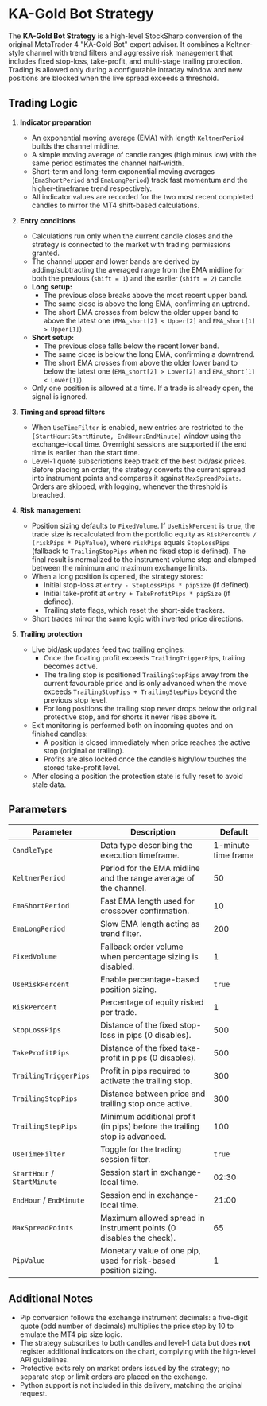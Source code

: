 # KA-Gold Bot Strategy

The **KA-Gold Bot Strategy** is a high-level StockSharp conversion of the original MetaTrader 4 "KA-Gold Bot" expert advisor. It combines a Keltner-style channel with trend filters and aggressive risk management that includes fixed stop-loss, take-profit, and multi-stage trailing protection. Trading is allowed only during a configurable intraday window and new positions are blocked when the live spread exceeds a threshold.

## Trading Logic

1. **Indicator preparation**
   - An exponential moving average (EMA) with length `KeltnerPeriod` builds the channel midline.
   - A simple moving average of candle ranges (high minus low) with the same period estimates the channel half-width.
   - Short-term and long-term exponential moving averages (`EmaShortPeriod` and `EmaLongPeriod`) track fast momentum and the higher-timeframe trend respectively.
   - All indicator values are recorded for the two most recent completed candles to mirror the MT4 shift-based calculations.

2. **Entry conditions**
   - Calculations run only when the current candle closes and the strategy is connected to the market with trading permissions granted.
   - The channel upper and lower bands are derived by adding/subtracting the averaged range from the EMA midline for both the previous (`shift = 1`) and the earlier (`shift = 2`) candle.
   - **Long setup:**
     - The previous close breaks above the most recent upper band.
     - The same close is above the long EMA, confirming an uptrend.
     - The short EMA crosses from below the older upper band to above the latest one (`EMA_short[2] < Upper[2]` and `EMA_short[1] > Upper[1]`).
   - **Short setup:**
     - The previous close falls below the recent lower band.
     - The same close is below the long EMA, confirming a downtrend.
     - The short EMA crosses from above the older lower band to below the latest one (`EMA_short[2] > Lower[2]` and `EMA_short[1] < Lower[1]`).
   - Only one position is allowed at a time. If a trade is already open, the signal is ignored.

3. **Timing and spread filters**
   - When `UseTimeFilter` is enabled, new entries are restricted to the `[StartHour:StartMinute, EndHour:EndMinute)` window using the exchange-local time. Overnight sessions are supported if the end time is earlier than the start time.
   - Level-1 quote subscriptions keep track of the best bid/ask prices. Before placing an order, the strategy converts the current spread into instrument points and compares it against `MaxSpreadPoints`. Orders are skipped, with logging, whenever the threshold is breached.

4. **Risk management**
   - Position sizing defaults to `FixedVolume`. If `UseRiskPercent` is `true`, the trade size is recalculated from the portfolio equity as `RiskPercent% / (riskPips * PipValue)`, where `riskPips` equals `StopLossPips` (fallback to `TrailingStopPips` when no fixed stop is defined). The final result is normalized to the instrument volume step and clamped between the minimum and maximum exchange limits.
   - When a long position is opened, the strategy stores:
     - Initial stop-loss at `entry - StopLossPips * pipSize` (if defined).
     - Initial take-profit at `entry + TakeProfitPips * pipSize` (if defined).
     - Trailing state flags, which reset the short-side trackers.
   - Short trades mirror the same logic with inverted price directions.

5. **Trailing protection**
   - Live bid/ask updates feed two trailing engines:
     - Once the floating profit exceeds `TrailingTriggerPips`, trailing becomes active.
     - The trailing stop is positioned `TrailingStopPips` away from the current favourable price and is only advanced when the move exceeds `TrailingStopPips + TrailingStepPips` beyond the previous stop level.
     - For long positions the trailing stop never drops below the original protective stop, and for shorts it never rises above it.
   - Exit monitoring is performed both on incoming quotes and on finished candles:
     - A position is closed immediately when price reaches the active stop (original or trailing).
     - Profits are also locked once the candle’s high/low touches the stored take-profit level.
   - After closing a position the protection state is fully reset to avoid stale data.

## Parameters

| Parameter | Description | Default |
|-----------|-------------|---------|
| `CandleType` | Data type describing the execution timeframe. | 1-minute time frame |
| `KeltnerPeriod` | Period for the EMA midline and the range average of the channel. | 50 |
| `EmaShortPeriod` | Fast EMA length used for crossover confirmation. | 10 |
| `EmaLongPeriod` | Slow EMA length acting as trend filter. | 200 |
| `FixedVolume` | Fallback order volume when percentage sizing is disabled. | 1 |
| `UseRiskPercent` | Enable percentage-based position sizing. | `true` |
| `RiskPercent` | Percentage of equity risked per trade. | 1 |
| `StopLossPips` | Distance of the fixed stop-loss in pips (0 disables). | 500 |
| `TakeProfitPips` | Distance of the fixed take-profit in pips (0 disables). | 500 |
| `TrailingTriggerPips` | Profit in pips required to activate the trailing stop. | 300 |
| `TrailingStopPips` | Distance between price and trailing stop once active. | 300 |
| `TrailingStepPips` | Minimum additional profit (in pips) before the trailing stop is advanced. | 100 |
| `UseTimeFilter` | Toggle for the trading session filter. | `true` |
| `StartHour` / `StartMinute` | Session start in exchange-local time. | 02:30 |
| `EndHour` / `EndMinute` | Session end in exchange-local time. | 21:00 |
| `MaxSpreadPoints` | Maximum allowed spread in instrument points (0 disables the check). | 65 |
| `PipValue` | Monetary value of one pip, used for risk-based position sizing. | 1 |

## Additional Notes

- Pip conversion follows the exchange instrument decimals: a five-digit quote (odd number of decimals) multiplies the price step by 10 to emulate the MT4 pip size logic.
- The strategy subscribes to both candles and level-1 data but does **not** register additional indicators on the chart, complying with the high-level API guidelines.
- Protective exits rely on market orders issued by the strategy; no separate stop or limit orders are placed on the exchange.
- Python support is not included in this delivery, matching the original request.
